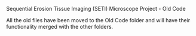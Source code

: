Sequential Erosion Tissue Imaging (SETI) Microscope Project - Old Code

All the old files have been moved to the Old Code folder and will have their functionality merged with the other folders. 
